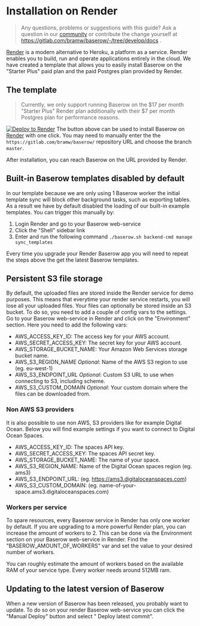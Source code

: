 # Installation on Render

> Any questions, problems or suggestions with this guide? Ask a question in our
> [community](https://community.baserow.io/) or contribute the change yourself at
> https://gitlab.com/bramw/baserow/-/tree/develop/docs .

[Render](https://render.com) is a modern alternative to Heroku, a platform as a service.
Render enables you to build, run and operate applications entirely in the cloud. We have
created a template that allows you to easily install Baserow on the "Starter Plus" paid
plan and the paid Postgres plan provided by Render.

## The template

> Currently, we only support running Baserow on the $17 per month "Starter Plus" Render
> plan additionally with their $7 per month Postgres plan for performance reasons.

[![Deploy to Render](https://render.com/images/deploy-to-render-button.svg)](https://render.com/deploy?repo=https://gitlab.com/bramw/baserow/tree/master)
The button above can be used to install Baserow on [Render](https://render.com) with one
click. You may need to manually enter the the `https://gitlab.com/bramw/baserow/`
repository URL and choose the branch
`master`.

After installation, you can reach Baserow on the URL provided by Render.

## Built-in Baserow templates disabled by default

In our template because we are only using 1 Baserow worker the initial template sync
will block other background tasks, such as exporting tables. As a result we have by
default disabled the loading of our built-in example templates. You can trigger this
manually by:

1. Login Render and go to your Baserow web-service 
2. Click the "Shell" sidebar link
3. Enter and run the following command `./baserow.sh backend-cmd manage sync_templates`

Every time you upgrade your Render Baserow app you will need to repeat the steps above
the get the latest Baserow templates.

## Persistent S3 file storage

By default, the uploaded files are stored inside the Render service for demo purposes.
This means that everytime your render service restarts, you will lose all your uploaded
files. Your files can optionally be stored inside an S3 bucket. To do so, you need to
add a couple of config vars to the settings. Go to your Baserow web-service in Render
and click on the "Environment" section. Here you need to add the following vars:

* AWS_ACCESS_KEY_ID: The access key for your AWS account.
* AWS_SECRET_ACCESS_KEY: The secret key for your AWS account.
* AWS_STORAGE_BUCKET_NAME: Your Amazon Web Services storage bucket name.
* AWS_S3_REGION_NAME *Optional*: Name of the AWS S3 region to use (eg. eu-west-1)
* AWS_S3_ENDPOINT_URL *Optional*: Custom S3 URL to use when connecting to S3, including
  scheme.
* AWS_S3_CUSTOM_DOMAIN *Optional*: Your custom domain where the files can be downloaded
  from.

### Non AWS S3 providers

It is also possible to use non AWS, S3 providers like for example Digital Ocean. Below
you will find example settings if you want to connect to Digital Ocean Spaces.

* AWS_ACCESS_KEY_ID: The spaces API key.
* AWS_SECRET_ACCESS_KEY: The spaces API secret key.
* AWS_STORAGE_BUCKET_NAME: The name of your space.
* AWS_S3_REGION_NAME: Name of the Digital Ocean spaces region (eg. ams3)
* AWS_S3_ENDPOINT_URL: (eg. https://ams3.digitaloceanspaces.com)
* AWS_S3_CUSTOM_DOMAIN: (eg. name-of-your-space.ams3.digitaloceanspaces.com)

### Workers per service

To spare resources, every Baserow service in Render has only one worker by default. If
you are upgrading to a more powerful Render plan, you can increase the amount of workers
to 2. This can be done via the Environment section on your Baserow web-service in
Render. Find the "BASEROW_AMOUNT_OF_WORKERS" var and set the value to your desired
number of workers.

You can roughly estimate the amount of workers based on the available RAM of your
service type. Every worker needs around 512MB ram.

## Updating to the latest version of Baserow

When a new version of Baserow has been released, you probably want to update. To do so
on your render Baserow web-service you can click the "Manual Deploy" button and select "
Deploy latest commit".
